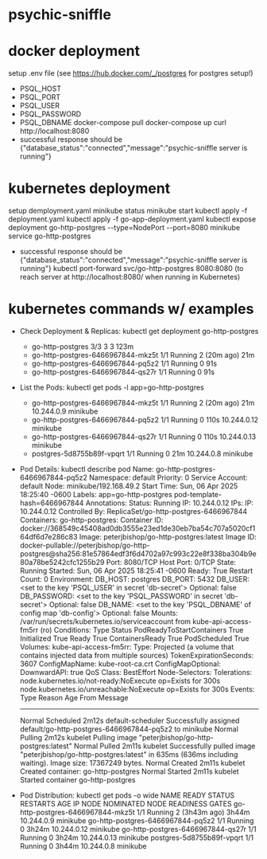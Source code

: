 # psychic-sniffle

# docker deployment

setup .env file (see https://hub.docker.com/_/postgres for postgres setup!)
- PSQL_HOST
- PSQL_PORT
- PSQL_USER
- PSQL_PASSWORD
- PSQL_DBNAME
docker-compose pull
docker-compose up
curl http://localhost:8080
- successful response should be {"database_status":"connected","message":"psychic-sniffle server is running"}                                                                                                                      

# kubernetes deployment

setup demployment.yaml
minikube status
minikube start
kubectl apply -f deployment.yaml
kubectl apply -f go-app-deployment.yaml
kubectl expose deployment go-http-postgres --type=NodePort --port=8080
minikube service go-http-postgres
- successful response should be {"database_status":"connected","message":"psychic-sniffle server is running"}
kubectl port-forward svc/go-http-postgres 8080:8080 (to reach server at http://localhost:8080/ when running in Kubernetes)


# kubernetes commands w/ examples

- Check Deployment & Replicas: kubectl get deployment go-http-postgres
    + go-http-postgres   3/3     3            3           123m
    + go-http-postgres-6466967844-mkz5t   1/1     Running   2 (20m ago)   21m
    + go-http-postgres-6466967844-pq5z2   1/1     Running   0             91s
    + go-http-postgres-6466967844-qs27r   1/1     Running   0             91s

- List the Pods: kubectl get pods -l app=go-http-postgres
    + go-http-postgres-6466967844-mkz5t   1/1     Running   2 (20m ago)   21m    10.244.0.9    minikube   <none>           <none>
    + go-http-postgres-6466967844-pq5z2   1/1     Running   0             110s   10.244.0.12   minikube   <none>           <none>
    + go-http-postgres-6466967844-qs27r   1/1     Running   0             110s   10.244.0.13   minikube   <none>           <none>
    + postgres-5d8755b89f-vpqrt           1/1     Running   0             21m    10.244.0.8    minikube   <none>           <none>

- Pod Details: kubectl describe pod <pod-name>
    Name:             go-http-postgres-6466967844-pq5z2
    Namespace:        default
    Priority:         0
    Service Account:  default
    Node:             minikube/192.168.49.2
    Start Time:       Sun, 06 Apr 2025 18:25:40 -0600
    Labels:           app=go-http-postgres
                    pod-template-hash=6466967844
    Annotations:      <none>
    Status:           Running
    IP:               10.244.0.12
    IPs:
    IP:           10.244.0.12
    Controlled By:  ReplicaSet/go-http-postgres-6466967844
    Containers:
    go-http-postgres:
        Container ID:   docker://368549c45408ad0db3555e23ed1de30eb7ba54c707a5020cf164df6d7e286c83
        Image:          peterjbishop/go-http-postgres:latest
        Image ID:       docker-pullable://peterjbishop/go-http-postgres@sha256:81e57864edf3f6d4702a97c993c22e8f338ba304b9e80a78be5242cfc1255b29
        Port:           8080/TCP
        Host Port:      0/TCP
        State:          Running
        Started:      Sun, 06 Apr 2025 18:25:41 -0600
        Ready:          True
        Restart Count:  0
        Environment:
        DB_HOST:      postgres
        DB_PORT:      5432
        DB_USER:      <set to the key 'PSQL_USER' in secret 'db-secret'>        Optional: false
        DB_PASSWORD:  <set to the key 'PSQL_PASSWORD' in secret 'db-secret'>    Optional: false
        DB_NAME:      <set to the key 'PSQL_DBNAME' of config map 'db-config'>  Optional: false
        Mounts:
        /var/run/secrets/kubernetes.io/serviceaccount from kube-api-access-fm5rr (ro)
    Conditions:
    Type                        Status
    PodReadyToStartContainers   True 
    Initialized                 True 
    Ready                       True 
    ContainersReady             True 
    PodScheduled                True 
    Volumes:
    kube-api-access-fm5rr:
        Type:                    Projected (a volume that contains injected data from multiple sources)
        TokenExpirationSeconds:  3607
        ConfigMapName:           kube-root-ca.crt
        ConfigMapOptional:       <nil>
        DownwardAPI:             true
    QoS Class:                   BestEffort
    Node-Selectors:              <none>
    Tolerations:                 node.kubernetes.io/not-ready:NoExecute op=Exists for 300s
                                node.kubernetes.io/unreachable:NoExecute op=Exists for 300s
    Events:
    Type    Reason     Age    From               Message
    ----    ------     ----   ----               -------
    Normal  Scheduled  2m12s  default-scheduler  Successfully assigned default/go-http-postgres-6466967844-pq5z2 to minikube
    Normal  Pulling    2m12s  kubelet            Pulling image "peterjbishop/go-http-postgres:latest"
    Normal  Pulled     2m11s  kubelet            Successfully pulled image "peterjbishop/go-http-postgres:latest" in 635ms (636ms including waiting). Image size: 17367249 bytes.
    Normal  Created    2m11s  kubelet            Created container: go-http-postgres
    Normal  Started    2m11s  kubelet            Started container go-http-postgres

- Pod Distribution: kubectl get pods -o wide
    NAME                                READY   STATUS    RESTARTS        AGE     IP            NODE       NOMINATED NODE   READINESS GATES
    go-http-postgres-6466967844-mkz5t   1/1     Running   2 (3h43m ago)   3h44m   10.244.0.9    minikube   <none>           <none>
    go-http-postgres-6466967844-pq5z2   1/1     Running   0               3h24m   10.244.0.12   minikube   <none>           <none>
    go-http-postgres-6466967844-qs27r   1/1     Running   0               3h24m   10.244.0.13   minikube   <none>           <none>
    postgres-5d8755b89f-vpqrt           1/1     Running   0               3h44m   10.244.0.8    minikube   <none>           <none>
